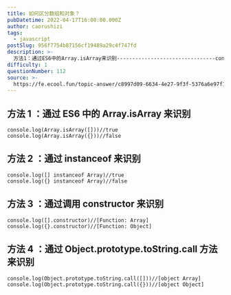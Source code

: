 ```yaml
---
title: 如何区分数组和对象？
pubDatetime: 2022-04-17T16:00:00.000Z
author: caorushizi
tags:
  - javascript
postSlug: 956f7754b87156cf19489a29c4f747fd
description: >-
  方法1：通过ES6中的Array.isArray来识别--------------------------------console.log(Array.isArray([]))//trueconso
difficulty: 1
questionNumber: 112
source: >-
  https://fe.ecool.fun/topic-answer/c8997d09-6634-4e27-9f3f-5376a6e97f17?orderBy=updateTime&order=desc&tagId=10
---
```


## 方法 1 ：通过 ES6 中的 Array.isArray 来识别

    console.log(Array.isArray([]))//true
    console.log(Array.isArray({}))//false

## 方法 2 ：通过 instanceof 来识别

    console.log([] instanceof Array)//true
    console.log({} instanceof Array)//false

## 方法 3 ：通过调用 constructor 来识别

    console.log([].constructor)//[Function: Array]
    console.log({}.constructor)//[Function: Object]

## 方法 4 ：通过 Object.prototype.toString.call 方法来识别

    console.log(Object.prototype.toString.call([]))//[object Array]
    console.log(Object.prototype.toString.call({}))//[object Object]

